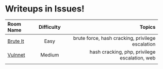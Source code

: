 # Writeups in Issues!

| Room Name | Difficulty | Topics | 
|:--------------|:-------------:|--------------:|
| [Brute It](https://github.com/InfoSec-Crow/TryHackMe-WriteUps/issues/1) |  Easy | brute force, hash cracking, privilege escalation | 
| [Vulnnet](https://github.com/InfoSec-Crow/TryHackMe-WriteUps/issues/2) | Medium | hash cracking, php, privilege escalation, web | 
|  |  |  |  |

